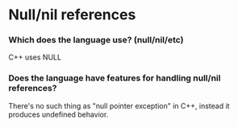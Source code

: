 # Null/nil references

### Which does the language use? (null/nil/etc)
C++ uses NULL
### Does the language have features for handling null/nil references?
There's no such thing as "null pointer exception" in C++, instead it produces undefined behavior.
